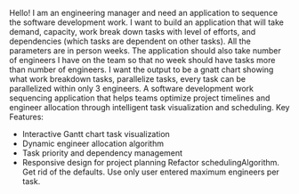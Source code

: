 Hello! I am an engineering manager and need an application to sequence the software development work. I want to build an application that will take demand, capacity, work break down tasks with level of efforts, and dependencies (which tasks are dependent on other tasks). All the parameters are in person weeks. The application should also take number of engineers I have on the team so that no week should have tasks more than number of engineers.
I want the output to be a gnatt chart showing what work breakdown tasks, parallelize tasks, every task can be parallelized within only 3 engineers.
A software development work sequencing application that helps teams optimize project timelines and engineer allocation through intelligent task visualization and scheduling.
Key Features:
- Interactive Gantt chart task visualization
- Dynamic engineer allocation algorithm
- Task priority and dependency management
- Responsive design for project planning
Refactor schedulingAlgorithm. Get rid of the defaults. Use only user entered maximum engineers per task.
